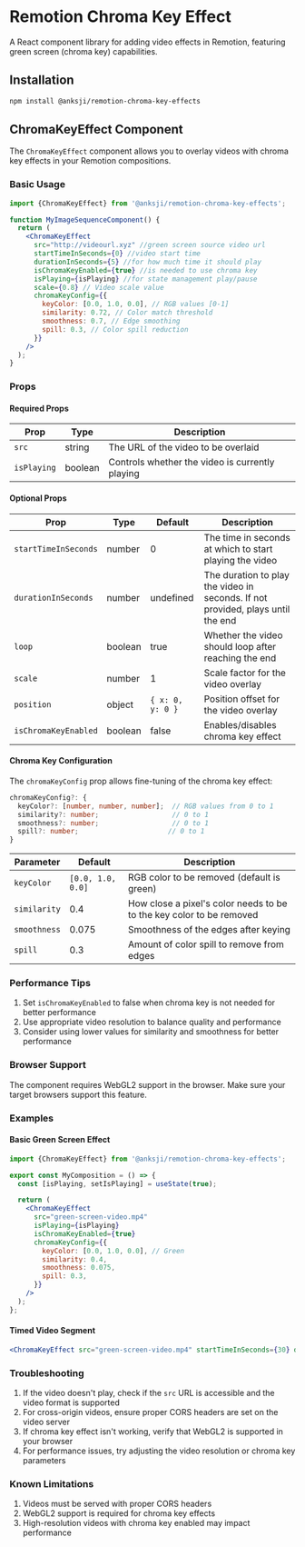 # Remotion Chroma Key Effect

A React component library for adding video effects in Remotion, featuring green screen (chroma key) capabilities.

## Installation

```bash
npm install @anksji/remotion-chroma-key-effects
```

## ChromaKeyEffect Component

The `ChromaKeyEffect` component allows you to overlay videos with chroma key effects in your Remotion compositions.

### Basic Usage

```jsx
import {ChromaKeyEffect} from '@anksji/remotion-chroma-key-effects';

function MyImageSequenceComponent() {
  return (
    <ChromaKeyEffect
      src="http://videourl.xyz" //green screen source video url
      startTimeInSeconds={0} //video start time
      durationInSeconds={5} //for how much time it should play
      isChromaKeyEnabled={true} //is needed to use chroma key
      isPlaying={isPlaying} //for state management play/pause
      scale={0.8} // Video scale value
      chromaKeyConfig={{
        keyColor: [0.0, 1.0, 0.0], // RGB values [0-1]
        similarity: 0.72, // Color match threshold
        smoothness: 0.7, // Edge smoothing
        spill: 0.3, // Color spill reduction
      }}
    />
  );
}
```

### Props

#### Required Props

| Prop        | Type    | Description                                     |
| ----------- | ------- | ----------------------------------------------- |
| `src`       | string  | The URL of the video to be overlaid             |
| `isPlaying` | boolean | Controls whether the video is currently playing |

#### Optional Props

| Prop                 | Type    | Default          | Description                                                                     |
| -------------------- | ------- | ---------------- | ------------------------------------------------------------------------------- |
| `startTimeInSeconds` | number  | 0                | The time in seconds at which to start playing the video                         |
| `durationInSeconds`  | number  | undefined        | The duration to play the video in seconds. If not provided, plays until the end |
| `loop`               | boolean | true             | Whether the video should loop after reaching the end                            |
| `scale`              | number  | 1                | Scale factor for the video overlay                                              |
| `position`           | object  | `{ x: 0, y: 0 }` | Position offset for the video overlay                                           |
| `isChromaKeyEnabled` | boolean | false            | Enables/disables chroma key effect                                              |

#### Chroma Key Configuration

The `chromaKeyConfig` prop allows fine-tuning of the chroma key effect:

```typescript
chromaKeyConfig?: {
  keyColor?: [number, number, number];  // RGB values from 0 to 1
  similarity?: number;                  // 0 to 1
  smoothness?: number;                  // 0 to 1
  spill?: number;                      // 0 to 1
}
```

| Parameter    | Default           | Description                                                          |
| ------------ | ----------------- | -------------------------------------------------------------------- |
| `keyColor`   | `[0.0, 1.0, 0.0]` | RGB color to be removed (default is green)                           |
| `similarity` | 0.4               | How close a pixel's color needs to be to the key color to be removed |
| `smoothness` | 0.075             | Smoothness of the edges after keying                                 |
| `spill`      | 0.3               | Amount of color spill to remove from edges                           |

### Performance Tips

1. Set `isChromaKeyEnabled` to false when chroma key is not needed for better performance
2. Use appropriate video resolution to balance quality and performance
3. Consider using lower values for similarity and smoothness for better performance

### Browser Support

The component requires WebGL2 support in the browser. Make sure your target browsers support this feature.

### Examples

#### Basic Green Screen Effect

```jsx
import {ChromaKeyEffect} from '@anksji/remotion-chroma-key-effects';

export const MyComposition = () => {
  const [isPlaying, setIsPlaying] = useState(true);

  return (
    <ChromaKeyEffect
      src="green-screen-video.mp4"
      isPlaying={isPlaying}
      isChromaKeyEnabled={true}
      chromaKeyConfig={{
        keyColor: [0.0, 1.0, 0.0], // Green
        similarity: 0.4,
        smoothness: 0.075,
        spill: 0.3,
      }}
    />
  );
};
```

#### Timed Video Segment

```jsx
<ChromaKeyEffect src="green-screen-video.mp4" startTimeInSeconds={30} durationInSeconds={10} isPlaying={true} scale={1.5} position={{x: 20, y: -10}} />
```

### Troubleshooting

1. If the video doesn't play, check if the `src` URL is accessible and the video format is supported
2. For cross-origin videos, ensure proper CORS headers are set on the video server
3. If chroma key effect isn't working, verify that WebGL2 is supported in your browser
4. For performance issues, try adjusting the video resolution or chroma key parameters

### Known Limitations

1. Videos must be served with proper CORS headers
2. WebGL2 support is required for chroma key effects
3. High-resolution videos with chroma key enabled may impact performance
